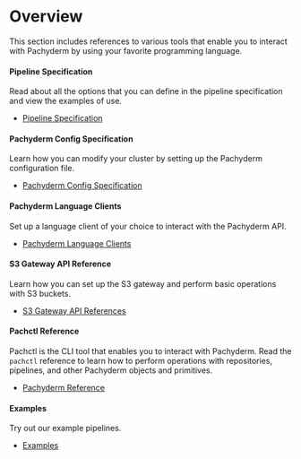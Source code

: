 # Overview

This section includes references to various tools that enable you to interact
with Pachyderm by using your favorite programming language.

<div class="row">
  <div class="column-2">
    <div class="card-square mdl-card mdl-shadow--2dp">
      <div class="mdl-card__title mdl-card--expand">
        <h4 class="mdl-card__title-text"> Pipeline Specification&nbsp;&nbsp;&nbsp;<i class="fa fa-file-text-o"></i></h4>
      </div>
      <div class="mdl-card__supporting-text">
        Read about all the options that you can
        define in the pipeline specification
        and view the examples of use.
      </div>
      <div class="mdl-card__actions mdl-card--border">
        <ul>
          <li><a href="pipeline_spec/" class="mdl-button mdl-button--colored mdl-js-button mdl-js-ripple-effect">
          Pipeline Specification
          </a>
          </li>
        </ul>
      </div>
    </div>
  </div>
  <div class="column-2">
    <div class="card-square mdl-card mdl-shadow--2dp">
      <div class="mdl-card__title mdl-card--expand">
        <h4 class="mdl-card__title-text">Pachyderm Config Specification &nbsp;&nbsp;&nbsp;<i class="fa fa-file-text-o"></i></h4>
      </div>
      <div class="mdl-card__supporting-text">
        Learn how you can modify your cluster by setting up
        the Pachyderm configuration file.
      </div>
      <div class="mdl-card__actions mdl-card--border">
        <ul>
          <li><a href="config_spec" class="mdl-button mdl-button--colored mdl-js-button mdl-js-ripple-effect">
          Pachyderm Config Specification
          </a>
          </li>
        </ul>
       </div>
     </div>
  </div>
</div>
<div class="row">
  <div class="column-2">
    <div class="card-square mdl-card mdl-shadow--2dp">
      <div class="mdl-card__title mdl-card--expand">
        <h4 class="mdl-card__title-text">Pachyderm Language Clients &nbsp;&nbsp;&nbsp;<i class="fa fa-terminal"></i></h4>
      </div>
      <div class="mdl-card__supporting-text">
        Set up a language client of your choice
        to interact with the Pachyderm API.
      </div>
      <div class="mdl-card__actions mdl-card--border">
        <ul>
           <li><a href="clients/" class="mdl-button mdl-button--colored mdl-js-button mdl-js-ripple-effect">
             Pachyderm Language Clients
           </a>
           </li>
         </ul>
      </div>
    </div>
  </div>
  <div class="column-2">
    <div class="card-square mdl-card mdl-shadow--2dp">
      <div class="mdl-card__title mdl-card--expand">
        <h4 class="mdl-card__title-text">S3 Gateway API Reference &nbsp;&nbsp;&nbsp;<i class="fa fa-file-text-o"></i></h4>
      </div>
      <div class="mdl-card__supporting-text">
        Learn how you can set up the S3 gateway and
        perform basic operations with S3 buckets.
      </div>
      <div class="mdl-card__actions mdl-card--border">
        <ul>
          <li><a href="s3gateway_api/" class="mdl-button mdl-button--colored mdl-js-button mdl-js-ripple-effect">
            S3 Gateway API References
          </a>
          </li>
        </ul>
      </div>
    </div>
  </div>
<div class="row">
  <div class="column-2">
    <div class="card-square mdl-card mdl-shadow--2dp">
      <div class="mdl-card__title mdl-card--expand">
        <h4 class="mdl-card__title-text">Pachctl Reference &nbsp;&nbsp;&nbsp;<i class="fa fa-file-text-o"></i></h4>
      </div>
      <div class="mdl-card__supporting-text">
        Pachctl is the CLI tool that enables you to
        interact with Pachyderm. Read the <code>pachctl</code>
        reference to learn how to perform operations
        with repositories, pipelines, and other
        Pachyderm objects and primitives.
      </div>
      <div class="mdl-card__actions mdl-card--border">
        <ul>
           <li><a href="pachctl/pachctl/" class="mdl-button mdl-button--colored mdl-js-button mdl-js-ripple-effect">
           Pachyderm Reference
           </a>
           </li>
        </ul>
      </div>
    </div>
  </div>
  <div class="column-2">
     <div class="card-square mdl-card mdl-shadow--2dp">
       <div class="mdl-card__title mdl-card--expand">
         <h4 class="mdl-card__title-text">Examples &nbsp;&nbsp;&nbsp;<i class="fa fa-flask"></i></h4>
       </div>
       <div class="mdl-card__supporting-text">
         Try out our example pipelines.
       </div>
       <div class="mdl-card__actions mdl-card--border">
         <ul>
            <li><a href="../examples/examples/" class="mdl-button mdl-button--colored mdl-js-button mdl-js-ripple-effect">
            Examples
            </a>
            </li>
         </ul>
       </div>
     </div>
   </div>
</div>
